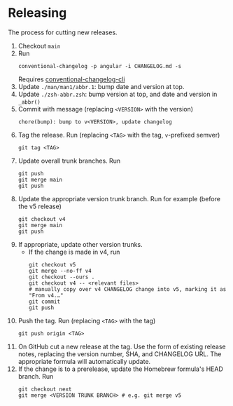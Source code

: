 # Releasing

The process for cutting new releases.

1. Checkout `main`
1. Run
    ```shell
    conventional-changelog -p angular -i CHANGELOG.md -s
    ```
    Requires [conventional-changelog-cli](https://github.com/conventional-changelog/conventional-changelog/tree/master/packages/conventional-changelog-cli)
1. Update `./man/man1/abbr.1`: bump date and version at top.
1. Update `./zsh-abbr.zsh`: bump version at top, and date and version in `_abbr()`
1. Commit with message (replacing `<VERSION>` with the version)
    ```
    chore(bump): bump to v<VERSION>, update changelog
    ```
1. Tag the release. Run (replacing `<TAG>` with the tag, `v`-prefixed semver)
    ```shell
    git tag <TAG>
    ```
1. Update overall trunk branches. Run
    ```shell
    git push
    git merge main
    git push
    ```
1. Update the appropriate version trunk branch. Run for example (before the v5 release)
    ```shell
    git checkout v4
    git merge main
    git push
    ```
1. If appropriate, update other version trunks.
    - If the change is made in v4, run
        ```shell
        git checkout v5
        git merge --no-ff v4
        git checkout --ours .
        git checkout v4 -- <relevant files>
        # manually copy over v4 CHANGELOG change into v5, marking it as "From v4.…"
        git commit
        git push
        ```
1. Push the tag. Run (replacing `<TAG>` with the tag)
    ```shell
    git push origin <TAG>
    ```
1. On GitHub cut a new release at the tag. Use the form of existing release notes, replacing the version number, SHA, and CHANGELOG URL. The appropriate formula will automatically update.
1. If the change is to a prerelease, update the Homebrew formula's HEAD branch. Run
    ```shell
    git checkout next
    git merge <VERSION TRUNK BRANCH> # e.g. git merge v5
    ```

